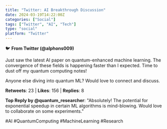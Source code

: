 ```yaml
---
title: "Twitter: AI Breakthrough Discussion"
date: 2024-03-19T14:22:00Z
categories: ["Social"]
tags: ["Twitter", "AI", "Tech"]
type: "social"
platform: "Twitter"
---
```


🐦 **From Twitter (@alphons009)**

Just saw the latest AI paper on quantum-enhanced machine learning. The convergence of these fields is happening faster than I expected. Time to dust off my quantum computing notes!

Anyone else diving into quantum ML? Would love to connect and discuss.

**Retweets**: 23 | **Likes**: 156 | **Replies**: 8

**Top Reply by @quantum_researcher**: "Absolutely! The potential for exponential speedup in certain ML algorithms is mind-blowing. Would love to collaborate on some experiments."

#AI #QuantumComputing #MachineLearning #Research